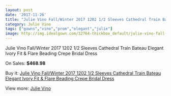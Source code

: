 ```yaml
---
layout: post
date: '2017-11-26'
title: "Julie Vino Fall/Winter 2017 1202 1/2 Sleeves Cathedral Train Bateau Elegant Ivory Fit & Flare Beading Crepe Bridal Dress"
category: Julie Vino
tags: ["gowns","vino","prom","elegant","julie"]
image: http://img.idealgown.com/32764-thickbox_default/julie-vino-fall-winter-2017-1202-1-2-sleeves-cathedral-train-bateau-elegant-ivory-fit-flare-beading-crepe-bridal-dress.jpg
---
```

Julie Vino Fall/Winter 2017 1202 1/2 Sleeves Cathedral Train Bateau Elegant Ivory Fit & Flare Beading Crepe Bridal Dress

On Sales: **$468.98**
<a href="https://www.idealgown.com/en/julie-vino/11737-julie-vino-fall-winter-2017-1202-1-2-sleeves-cathedral-train-bateau-elegant-ivory-fit-flare-beading-crepe-bridal-dress.html"><amp-img layout="responsive" width="600" height="600" src="//img.idealgown.com/32764-thickbox_default/julie-vino-fall-winter-2017-1202-1-2-sleeves-cathedral-train-bateau-elegant-ivory-fit-flare-beading-crepe-bridal-dress.jpg" alt="Julie Vino Fall/Winter 2017 1202 1/2 Sleeves Cathedral Train Bateau Elegant Ivory Fit & Flare Beading Crepe Bridal Dress 0" /></a>
<a href="https://www.idealgown.com/en/julie-vino/11737-julie-vino-fall-winter-2017-1202-1-2-sleeves-cathedral-train-bateau-elegant-ivory-fit-flare-beading-crepe-bridal-dress.html"><amp-img layout="responsive" width="600" height="600" src="//img.idealgown.com/32769-thickbox_default/julie-vino-fall-winter-2017-1202-1-2-sleeves-cathedral-train-bateau-elegant-ivory-fit-flare-beading-crepe-bridal-dress.jpg" alt="Julie Vino Fall/Winter 2017 1202 1/2 Sleeves Cathedral Train Bateau Elegant Ivory Fit & Flare Beading Crepe Bridal Dress 1" /></a>
<a href="https://www.idealgown.com/en/julie-vino/11737-julie-vino-fall-winter-2017-1202-1-2-sleeves-cathedral-train-bateau-elegant-ivory-fit-flare-beading-crepe-bridal-dress.html"><amp-img layout="responsive" width="600" height="600" src="//img.idealgown.com/32768-thickbox_default/julie-vino-fall-winter-2017-1202-1-2-sleeves-cathedral-train-bateau-elegant-ivory-fit-flare-beading-crepe-bridal-dress.jpg" alt="Julie Vino Fall/Winter 2017 1202 1/2 Sleeves Cathedral Train Bateau Elegant Ivory Fit & Flare Beading Crepe Bridal Dress 2" /></a>
<a href="https://www.idealgown.com/en/julie-vino/11737-julie-vino-fall-winter-2017-1202-1-2-sleeves-cathedral-train-bateau-elegant-ivory-fit-flare-beading-crepe-bridal-dress.html"><amp-img layout="responsive" width="600" height="600" src="//img.idealgown.com/32767-thickbox_default/julie-vino-fall-winter-2017-1202-1-2-sleeves-cathedral-train-bateau-elegant-ivory-fit-flare-beading-crepe-bridal-dress.jpg" alt="Julie Vino Fall/Winter 2017 1202 1/2 Sleeves Cathedral Train Bateau Elegant Ivory Fit & Flare Beading Crepe Bridal Dress 3" /></a>
<a href="https://www.idealgown.com/en/julie-vino/11737-julie-vino-fall-winter-2017-1202-1-2-sleeves-cathedral-train-bateau-elegant-ivory-fit-flare-beading-crepe-bridal-dress.html"><amp-img layout="responsive" width="600" height="600" src="//img.idealgown.com/32766-thickbox_default/julie-vino-fall-winter-2017-1202-1-2-sleeves-cathedral-train-bateau-elegant-ivory-fit-flare-beading-crepe-bridal-dress.jpg" alt="Julie Vino Fall/Winter 2017 1202 1/2 Sleeves Cathedral Train Bateau Elegant Ivory Fit & Flare Beading Crepe Bridal Dress 4" /></a>
<a href="https://www.idealgown.com/en/julie-vino/11737-julie-vino-fall-winter-2017-1202-1-2-sleeves-cathedral-train-bateau-elegant-ivory-fit-flare-beading-crepe-bridal-dress.html"><amp-img layout="responsive" width="600" height="600" src="//img.idealgown.com/32765-thickbox_default/julie-vino-fall-winter-2017-1202-1-2-sleeves-cathedral-train-bateau-elegant-ivory-fit-flare-beading-crepe-bridal-dress.jpg" alt="Julie Vino Fall/Winter 2017 1202 1/2 Sleeves Cathedral Train Bateau Elegant Ivory Fit & Flare Beading Crepe Bridal Dress 5" /></a>

Buy it: [Julie Vino Fall/Winter 2017 1202 1/2 Sleeves Cathedral Train Bateau Elegant Ivory Fit & Flare Beading Crepe Bridal Dress](https://www.idealgown.com/en/julie-vino/11737-julie-vino-fall-winter-2017-1202-1-2-sleeves-cathedral-train-bateau-elegant-ivory-fit-flare-beading-crepe-bridal-dress.html "Julie Vino Fall/Winter 2017 1202 1/2 Sleeves Cathedral Train Bateau Elegant Ivory Fit & Flare Beading Crepe Bridal Dress")

View more: [Julie Vino](https://www.idealgown.com/en/151-julie-vino "Julie Vino")